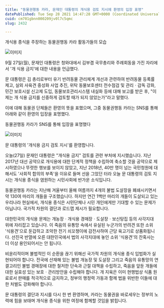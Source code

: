 ```yaml
---
title: "동물권행동 카라, 문재인 대통령의 개식용 검토 지시에 환영의 입장 표명"
datePublished: Tue Sep 28 2021 14:47:28 GMT+0000 (Coordinated Universal Time)
cuid: cm701gbnn000209jv0l7c5qmc
slug: 2432

---
```



개식용 종식을 주장하는 동물권행동 카라 활동가들의 모습

![이미지](https://cdn.hashnode.com/res/hashnode/image/upload/v1739251524467/39f3187c-722b-4ab6-bbcb-8d506ae0e8b8.jpeg)

9월 27일(월), 문재인 대통령은 청와대에서 김부겸 국무총리와 주례회동을 가진 자리에서 '개 식용 금지'에 대한 내용을 언급했다.

문 대통령은 김 총리로부터 유기 반려동물 관리체계 개선과 관련하여 반려동물 등록률 제고, 실외 사육견 중성화 사업 추진, 위탁 동물보호센터 전수점검 및 관리ㆍ감독 강화, 민간 보호시설 신고제 도입, 동물보호관리시스템 내실화 등에 대해 보고를 받은 후, "이제는 개 식용 금지를 신중하게 검토할 때가 되지 않았는가"라고 말했다.

이에 대해 동물권 단체들은 환영의 뜻을 표했으며, 그중 동물권행동 카라는 SNS를 통해 아래와 같이 환영의 입장을 표명했다.

동물권행동 카라가 SNS를 통해 입장을 표명했다

![이미지](https://cdn.hashnode.com/res/hashnode/image/upload/v1739251526366/43b29dbd-874f-440e-ada9-ad55bea6db62.jpeg)

문 대통령의 '개식용 금지 검토 지시'를 환영합니다.

오늘(27일) 문재인 대통령은 "개식용 금지" 검토를 관련 부처에 지시했습니다. 지난 2017년 대선 공약으로 개식용에 대한 단계적 정책을 수립하여 축소할 것을 공약으로 제시하였으나 뚜렷한 행보를 보이지 않았고, 지난 2018년, 40만 명이 넘는 국민청원에 대해서도 '사회적 합의의 부족'을 이유로 들며 선을 그었던 터라 오늘 문 대통령의 검토 지시는 개식용 종식을 염원하는 시민사회에 반가운 소식입니다.

동물권행동 카라는 지난해 겨울부터 올해 여름까지 4개의 불법 도살장을 폐쇄시키면서 약 130여 마리의 개들을 구조했습니다. 하지만 연간 1백만 마리의 개들이 도살되고 있는 우리나라 현실에서, 개식용 종식은 시민단체나 시민 개인에게만 기대할 수 있는 문제가 아닙니다. 국가적 차원의 결단과 로드맵 제시가 필요합니다.

대한민국의 개식용 문제는 개농장ㆍ개식용 경매장ㆍ도살장ㆍ보신탕집 등의 사각지대 위에 자리잡고 있습니다. 이 죽음의 유통망 속에서 유실된 누군가의 반려견 또한 소위 '식용견'으로 둔갑하고 조악한 전기 쇠꼬챙이에 감전사하여 근당 육고기로 상품화됩니다. 선진국 반열에 오른 대한민국에서 법의 사각지대에 놓인 소위 '식용견'의 잔혹사는 더 이상 용인되어서는 안 됩니다.

비윤리적이며 불법적인 이 순환을 끊기 위해선 국가적 차원의 개식용 종식 입법화가 실현되어야 합니다. 전국에 산재해 있는 불법 개농장 및 도살장 그리고 죽음의 유통망의 연결고리인 불법 경매장에 대한 철저한 단속과 근절 대책을 수립하고, 죽음을 앞둔 개들에 대한 실효성 있는 보호ㆍ관리방안을 수립해야 합니다. 개 지육은 이미 현행법상 식품 원료로서 판매를 적극적으로 금지하고, 정부의 행정력 가동과 함께 법을 위반한 이들에 대한 처벌도 강화해야 합니다.

문 대통령의 결단과 지시를 다시 한 번 환영하며, 카라는 동물권을 바로세우는 정부의 노력에 힘을 보태며 개식용 종식을 위한 여정에 함께할 것임을 밝힙니다.